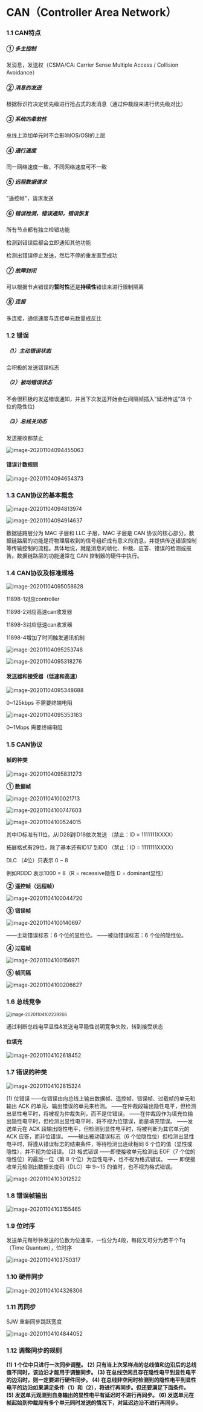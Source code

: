 # CAN（Controller Area Network）

### 1.1 CAN特点

##### ① 多主控制

发消息，发送权（CSMA/CA: Carrier Sense Multiple Access / Collision Avoidance）

##### ② 消息的发送

根据标识符决定优先级进行抢占式的发消息（通过仲裁段来进行优先级对比）

##### ③ 系统的柔软性

总线上添加单元时不会影响IOS/OSI的上层

##### ④ 通行速度

同一网络速度一致，不同网络速度可不一致

##### ⑤ 远程数据请求

"遥控帧"，请求发送

##### ⑥ 错误检测，错误通知，错误恢复

所有节点都有独立检错功能

检测到错误后都会立即通知其他功能

检测出错误停止发送，然后不停的重发直至成功

##### ⑦ 故障封闭

可以根据节点错误的**暂时性**还是**持续性**错误来进行限制隔离

##### ⑧ 连接

多连接，通信速度与连接单元数量成反比

### 1.2 错误

##### （1）主动错误状态

会积极的发送错误标志

##### （2）被动错误状态

不会很积极的发送错误通知，并且下次发送开始会在间隔帧插入“延迟传送”(8 个位的隐性位)

##### （3）总线关闭态

发送接收都禁止

![image-20201104094455063](./images\image-20201104094455063.png)

#### 错误计数规则

![image-20201104094654373](./images\image-20201104094654373.png)

### 1.3 CAN协议的基本概念

![image-20201104094813974](./images\image-20201104094813974.png)

![image-20201104094914637](./images\image-20201104094914637.png)

数据链路层分为 MAC 子层和 LLC 子层，MAC 子层是 CAN 协议的核心部分。数据链路层的功能是将物理层收到的信号组织成有意义的消息，并提供传送错误控制等传输控制的流程。具体地说，就是消息的帧化、仲裁、应答、错误的检测或报告。数据链路层的功能通常在 CAN 控制器的硬件中执行。

### 1.4 CAN协议及标准规格

![image-20201104095058628](./images\image-20201104095058628.png)

11898-1对应controller

11898-2对应高速can收发器

11898-3对应低速can收发器

11898-4增加了时间触发通讯机制

![image-20201104095253748](./images\image-20201104095253748.png)

![image-20201104095318276](./images\image-20201104095318276.png)

#### 发送器和接受器（低速和高速）

![image-20201104095348688](./images\image-20201104095348688.png)

0~125kbps 不需要终端电阻

![image-20201104095353163](./images\image-20201104095353163.png)

0~1Mbps 需要终端电阻

### 1.5 CAN协议

#### 帧的种类

![image-20201104095831273](./images\image-20201104095831273.png)

**① 数据帧**

![image-20201104100021713](./images\image-20201104100021713.png)

![image-20201104100747603](./images\image-20201104100747603.png)

![image-20201104100524015](./images\image-20201104100524015.png)

其中ID标准有11位，从ID28到ID18依次发送 （禁止：ID = 1111111XXXX）

拓展格式有29位，除了基本还有ID17 到ID0 （禁止：ID = 1111111XXXX）

DLC （4位）只表示 0 ~ 8 

例如RDDD 表示1000 = 8（R = recessive隐性 D = dominant显性）

**② 遥控帧（远程帧）**

![image-20201104100044720](./images\image-20201104100044720.png)

**③ 错误帧**

![image-20201104100140697](./images\image-20201104100140697.png)

——主动错误标志：6 个位的显性位。
——被动错误标志：6 个位的隐性位。

**④ 过载帧**

![image-20201104100156971](./images\image-20201104100156971.png)

**⑤ 帧间隔**

![image-20201104100206627](./images\image-20201104100206627.png)

### 1.6 总线竞争

<img src="./images\image-20201104102239266.png" alt="image-20201104102239266" style="zoom:80%;" />

通过判断总线电平显性&发送电平隐性说明竞争失败，转到接受状态

#### 位填充

![image-20201104102618452](./images\image-20201104102618452.png)

### 1.7 错误的种类

![image-20201104102815324](./images\image-20201104102815324.png)

(1) 位错误
——位错误由向总线上输出数据帧、遥控帧、错误帧、过载帧的单元和输出 ACK 的单元、输出错误的单元来检测。
——在仲裁段输出隐性电平，但检测出显性电平时，将被视为仲裁失利，而不是位错误。
——在仲裁段作为填充位输出隐性电平时，但检测出显性电平时，将不视为位错误，而是填充错误。
——发送单元在 ACK 段输出隐性电平，但检测到显性电平时，将被判断为其它单元的 ACK 应答，而非位错误。
——输出被动错误标志（6 个位隐性位）但检测出显性电平时，将遵从错误标志的结束条件，等待检测出连续相同 6 个位的值（显性或隐性），并不视为位错误。
(2) 格式错误
——即使接收单元检测出 EOF（7 个位的隐性位）的最后一位（第 8 个位）为显性电平，也不视为格式错误。
—— 即使接收单元检测出数据长度码（DLC）中 9∼15 的值时，也不视为格式错误。

![image-20201104103012522](./images\image-20201104103012522.png)

### 1.8 错误帧输出

![image-20201104103155465](./images\image-20201104103155465.png)

### 1.9 位时序

发送单元每秒钟发送的位数为位速率，一位分为4段，每段又可分为若干个Tq（Time Quantum），位时序

<img src="./images\image-20201104103750317.png" alt="image-20201104103750317"  />

### 1.10 硬件同步

![image-20201104104326306](./images\image-20201104104326306.png)

### 1.11 再同步

SJW 重新同步跳跃宽度

![image-20201104104844052](./images\image-20201104104844052.png)

### 1.12 调整同步的规则

**(1) 1 个位中只进行一次同步调整。
(2) 只有当上次采样点的总线值和边沿后的总线值不同时，该边沿才能用于调整同步。
(3) 在总线空闲且存在隐性电平到显性电平的边沿时，则一定要进行硬件同步。
(4) 在总线非空闲时检测到的隐性电平到显性电平的边沿如果满足条件（1）和（2），将进行再同步。但还要满足下面条件。
(5) 发送单元观测到自身输出的显性电平有延迟时不进行再同步。
(6) 发送单元在帧起始到仲裁段有多个单元同时发送的情况下，对延迟边沿不进行再同步。**

